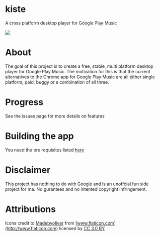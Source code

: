 # kiste
A cross platform desktop player for Google Play Music


![](https://circleci.com/gh/ashokfernandez/kiste.png?style=shield&circle-token=4de6227bbf2e7d04ea5975cc3054f71ea3089cfa)

# About
The goal of this project is to create a free, stable, multi platform desktop player for Google Play Music. The motivation for this is that the current alternatives to the Chrome app for Google Play Music are all either single platform, paid, buggy or a combination of all three.

# Progress
See the issues page for more details on features 

# Building the app
You need the pre requisites listed [here](https://github.com/loopline-systems/electron-builder#pre-requisites)

# Disclaimer
This project has nothing to do with Google and is an unoffcial fun side project for me. No gurantees and no intented copyright infringement.

# Attributions
Icons credit to [Madebyoliver](http://www.flaticon.com/authors/madebyoliver) from [www.flaticon.com](http://www.flaticon.com) licensed by [CC 3.0 BY](http://creativecommons.org/licenses/by/3.0/)